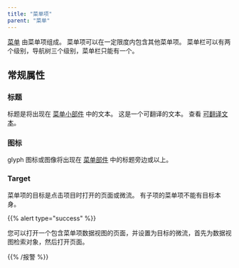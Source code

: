 ```yaml
---
title: "菜单项"
parent: "菜单"
---
```



[菜单](menu) 由菜单项组成。 菜单项可以在一定限度内包含其他菜单项。 菜单栏可以有两个级别，导航树三个级别，菜单栏只能有一个。

## 常规属性

### 标题

标题是将出现在 [菜单小部件](menu-widgets) 中的文本。 这是一个可翻译的文本。 查看 [可翻译文本](translatable-texts)。

### 图标

glyph 图标或图像将出现在 [菜单部件](menu-widgets) 中的标题旁边或以上。

### Target

菜单项的目标是点击项目时打开的页面或微流。 有子项的菜单项不能有目标本身。

{{% alert type="success" %}}

您可以打开一个包含菜单项数据视图的页面，并设置为目标的微流，首先为数据视图检索对象，然后打开页面。

{{% /报警 %}}
